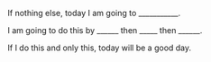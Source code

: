 If nothing else, today I am going to ___________.

I am going to do this by ______ then _____ then ______.

If I do this and only this, today will be a good day.
